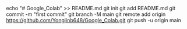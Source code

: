 echo "# Google_Colab" >> README.md
git init
git add README.md
git commit -m "first commit"
git branch -M main
git remote add origin https://github.com/Yongjinb648/Google_Colab.git
git push -u origin main

